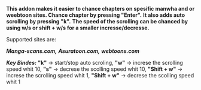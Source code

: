 **This addon makes it easier to chance chapters on spesific manwha and or weebtoon sites. Chance chapter by pressing "Enter".**
**It also adds auto scrolling by pressing "k".**
**The speed of the scrolling can be chanced by using w/s or shift + w/s for a smaller incresse/decresse.**

Supported sites are:

***Manga-scans.com,***
***Asuratoon.com,***
***webtoons.com***


***Key Bindes:***
**"k"** -> start/stop auto scroling,
**"w"** -> increse the scrolling speed whit 10,
**"s"** -> decrese the scolling speed whit 10,
**"Shift + w"** -> increse the scrolling speed whit 1,
**"Shift + w"** -> decrese the scolling speed whit 1